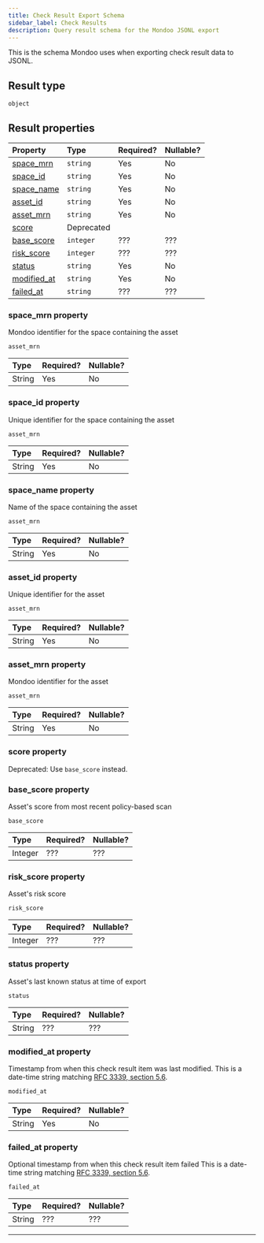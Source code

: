 ```yaml
---
title: Check Result Export Schema
sidebar_label: Check Results
description: Query result schema for the Mondoo JSONL export
---
```


This is the schema Mondoo uses when exporting check result data to JSONL.

## Result type

`object`

## Result properties

| Property                             | Type          | Required? | Nullable? |
| :----------------------------------- | :------------ | :-------- | :-------- |
| [space_mrn](#space_mrn-property)     | `string`      | Yes       | No        |
| [space_id](#space_id-property)     | `string`      | Yes       | No        |
| [space_name](#space_name-property)     | `string`      | Yes       | No        |
| [asset_id](#asset_id-property)     | `string`      | Yes       | No        |
| [asset_mrn](#asset_mrn-property)     | `string`      | Yes       | No        |
| [score](#score-property)             | Deprecated     |        |         |
| [base_score](#base_score-property)       | `integer`     | ???       | ???        |
| [risk_score](#risk_score-property)        | `integer`     | ???       | ???        |
| [status](#status-property)           | `string`      | Yes       | No        |
| [modified_at](#modified_at-property) | `string`      | Yes       | No        |
| [failed_at](#failed_at-property)     | `string`      | ???       | ???        |

### space_mrn property

Mondoo identifier for the space containing the asset

`asset_mrn`

| Type   | Required? | Nullable? |
| :----- | :-------- | :-------- |
| String | Yes       | No        |

### space_id property

Unique identifier for the space containing the asset

`asset_mrn`

| Type   | Required? | Nullable? |
| :----- | :-------- | :-------- |
| String | Yes       | No        |

### space_name property

Name of the space containing the asset

`asset_mrn`

| Type   | Required? | Nullable? |
| :----- | :-------- | :-------- |
| String | Yes       | No        |

### asset_id property

Unique identifier for the asset

`asset_mrn`

| Type   | Required? | Nullable? |
| :----- | :-------- | :-------- |
| String | Yes       | No        |

### asset_mrn property

Mondoo identifier for the asset

`asset_mrn`

| Type   | Required? | Nullable? |
| :----- | :-------- | :-------- |
| String | Yes       | No        |

### score property

Deprecated: Use `base_score` instead.

### base_score property

Asset's score from most recent policy-based scan

`base_score`

| Type   | Required? | Nullable? |
| :----- | :-------- | :-------- |
| Integer | ???       | ???        |

### risk_score property

Asset's risk score

`risk_score`

| Type   | Required? | Nullable? |
| :----- | :-------- | :-------- |
| Integer | ???       | ???        |

### status property

Asset's last known status at time of export

`status`

| Type   | Required? | Nullable? |
| :----- | :-------- | :-------- |
| String | ???       | ???        |

### modified_at property

Timestamp from when this check result item was last modified. This is a date-time string matching [RFC 3339, section 5.6](https://tools.ietf.org/html/rfc3339 "check the specification").

`modified_at`

| Type   | Required? | Nullable? |
| :----- | :-------- | :-------- |
| String | Yes       | No        |

### failed_at property

Optional timestamp from when this check result item failed This is a date-time string matching [RFC 3339, section 5.6](https://tools.ietf.org/html/rfc3339 "check the specification").

`failed_at`

| Type   | Required? | Nullable? |
| :----- | :-------- | :-------- |
| String | ???       | ???        |

---
